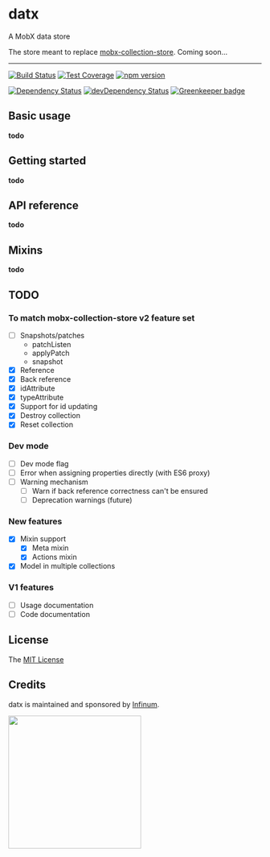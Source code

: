 # datx

A MobX data store

The store meant to replace [mobx-collection-store](https://github.com/infinum/mobx-collection-store). Coming soon...

***

[![Build Status](https://travis-ci.org/infinum/datx.svg?branch=master)](https://travis-ci.org/infinum/datx)
[![Test Coverage](https://codeclimate.com/github/infinum/datx/badges/coverage.svg)](https://codeclimate.com/github/infinum/datx/coverage)
[![npm version](https://badge.fury.io/js/datx.svg)](https://badge.fury.io/js/datx)

[![Dependency Status](https://david-dm.org/infinum/datx.svg)](https://david-dm.org/infinum/datx)
[![devDependency Status](https://david-dm.org/infinum/datx/dev-status.svg)](https://david-dm.org/infinum/datx#info=devDependencies)
[![Greenkeeper badge](https://badges.greenkeeper.io/infinum/datx.svg)](https://greenkeeper.io/)

## Basic usage

**todo**

## Getting started

**todo**

## API reference

**todo**

## Mixins

**todo**

## TODO

### To match mobx-collection-store v2 feature set

* [ ] Snapshots/patches
  * patchListen
  * applyPatch
  * snapshot
* [x] Reference
* [x] Back reference
* [x] idAttribute
* [x] typeAttribute
* [x] Support for id updating
* [x] Destroy collection
* [x] Reset collection

### Dev mode

* [ ] Dev mode flag
* [ ] Error when assigning properties directly (with ES6 proxy)
* [ ] Warning mechanism
  * [ ] Warn if back reference correctness can't be ensured
  * [ ] Deprecation warnings (future)

### New features

* [x] Mixin support
  * [x] Meta mixin
  * [x] Actions mixin
* [x] Model in multiple collections

### V1 features

* [ ] Usage documentation
* [ ] Code documentation

## License

The [MIT License](LICENSE)

## Credits

datx is maintained and sponsored by
[Infinum](http://www.infinum.co).

<img src="https://infinum.co/infinum.png" width="264">

